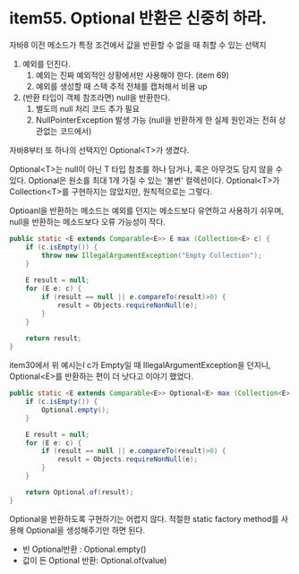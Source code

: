 # item55. Optional 반환은 신중히 하라.

자바8 이전 메소드가 특정 조건에서 값을 반환할 수 없을 때 취할 수 있는 선택지

1. 예외를 던진다.
   1. 예외는 진짜 예외적인 상황에서만 사용해야 한다. (item 69)
   2. 예외를 생성할 때 스택 추적 전체를 캡처해서 비용 up
2. (반환 타입이 객체 참조라면) null을 반환한다.
   1. 별도의 null 처리 코드 추가 필요
   2. NullPointerException 발생 가능 (null을 반환하게 한 실제 원인과는 전혀 상관없는 코드에서)



자바8부터 또 하나의 선택지인 Optional\<T>가 생겼다.&#x20;

Optional\<T>는 null이 아닌 T 타입 참조를 하나 담거나, 혹은 아무것도 담지 않을 수 있다. Optional은 원소를 최대 1개 가질 수 있는 '불변' 컬렉션이다. Optional\<T>가 Collection\<T>를 구현하지는 않았지만, 원칙적으로는 그렇다.&#x20;

Optioanl을 반환하는 메소드는 예외를 던지는 메소드보다 유연하고 사용하기 쉬우며, null을 반환하는 메소드보다 오류 가능성이 작다.&#x20;



```java
public static <E extends Comparable<E>> E max (Collection<E> c) {
    if (c.isEmpty()) {
        throw new IllegalArgumentException("Empty Collection");
    }
    
    E result = null;
    for (E e: c) {
        if (result == null || e.compareTo(result)>0) {
            result = Objects.requireNonNull(e);
        }
    }
    
    return result;
}
```

item30에서  위 예시는I  c가 Empty일 때 IllegalArgumentException을 던지니, Optional\<E>를 반환하는 편이 더 낫다고 이야기 했었다.&#x20;



```java
public static <E extends Comparable<E>> Optional<E> max (Collection<E> c) {
    if (c.isEmpty()) {
        Optional.empty();
    }

    E result = null;
    for (E e: c) {
        if (result == null || e.compareTo(result)>0) {
            result = Objects.requireNonNull(e);
        }
    }

    return Optional.of(result);
}
```

Optional을 반환하도록 구현하기는 어렵지 않다. 적절한 static factory method를 사용해 Optional을 생성해주기만 하면 된다.&#x20;

* 빈 Optional반환 :  Optional.empty()
* 값이 든 Optional 반환: Optional.of(value)





